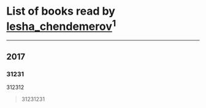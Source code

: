 # List of books read by [lesha_chendemerov](http://vk.com/id191814494)<sup>1</sup>
---

## 2017

### 31231
312312
> 31231231




